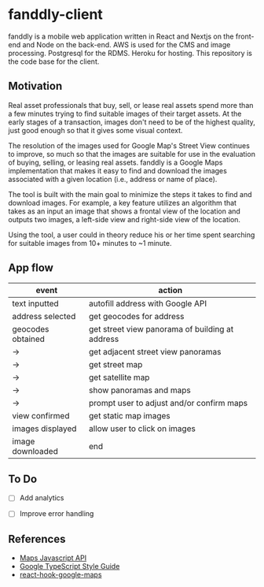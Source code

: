 # fanddly-client

fanddly is a mobile web application written in React and Nextjs on the front-end and Node on the back-end. AWS is used for the CMS and image processing. Postgresql for the RDMS. Heroku for hosting. This repository is the code base for the client.

## Motivation

Real asset professionals that buy, sell, or lease real assets spend more than a few minutes trying to find suitable images of their target assets. At the early stages of a transaction, images don't need to be of the highest quality, just good enough so that it gives some visual context. 

The resolution of the images used for Google Map's Street View continues to improve, so much so that the images are suitable for use in the evaluation of buying, selling, or leasing real assets. fanddly is a Google Maps implementation that makes it easy to find and download the images associated with a given location (i.e., address or name of place). 

The tool is built with the main goal to minimize the steps it takes to find and download images. For example, a key feature utilizes an algorithm that takes as an input an image that shows a frontal view of the location and 
outputs two images, a left-side view and right-side view of the location. 

Using the tool, a user could in theory reduce his or her time spent searching for suitable images from 10+ minutes to ~1 minute. 

## App flow 

event                     | action
--------------------------|------------------------------------------------
text inputted             | autofill address with Google API    
address selected          | get geocodes for address                        
geocodes obtained         | get street view panorama of building at address   
->                        | get adjacent street view panoramas                
->                        | get street map                                    
->                        | get satellite map                                 
->                        | show panoramas and maps                           
->                        | prompt user to adjust and/or confirm maps         
view confirmed            | get static map images                             
images displayed          | allow user to click on images                     
image downloaded          | end                                               

## To Do

* [ ] Add analytics
* [ ] Improve error handling


## References
* [Maps Javascript API](https://developers.google.com/maps/documentation/javascript/overview)
* [Google TypeScript Style Guide](https://google.github.io/styleguide/tsguide.html)
* [react-hook-google-maps](https://github.com/jmarceli/react-hook-google-maps/blob/master/src/useGoogleMaps.ts)


